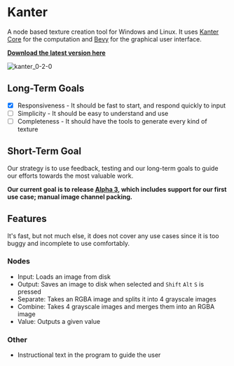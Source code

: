 # Kanter
A node based texture creation tool for Windows and Linux. It uses [Kanter Core](https://github.com/lukors/kanter_core) for the computation and [Bevy](https://github.com/bevyengine/bevy) for the graphical user interface.

[**Download the latest version here**](https://github.com/lukors/kanter/releases/latest)

![kanter_0-2-0](https://user-images.githubusercontent.com/1719884/117169645-908b1d80-adc9-11eb-9aee-6815c34d3f53.png)

## Long-Term Goals
- [x] Responsiveness - It should be fast to start, and respond quickly to input
- [ ] Simplicity - It should be easy to understand and use
- [ ] Completeness - It should have the tools to generate every kind of texture

## Short-Term Goal
Our strategy is to use feedback, testing and our long-term goals to guide our efforts towards the most valuable work.

**Our current goal is to release [Alpha 3](https://github.com/lukors/kanter/milestone/4), which includes support for our first use case; manual image channel packing.**

## Features
It's fast, but not much else, it does not cover any use cases since it is too buggy and incomplete to use comfortably.

### Nodes
- Input: Loads an image from disk
- Output: Saves an image to disk when selected and `Shift` `Alt` `S` is pressed
- Separate: Takes an RGBA image and splits it into 4 grayscale images
- Combine: Takes 4 grayscale images and merges them into an RGBA image
- Value: Outputs a given value

### Other
- Instructional text in the program to guide the user
